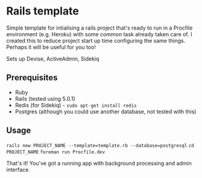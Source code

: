 # Rails template

Simple template for intialising a rails project that's ready to run in a Procfile environment (e.g. Heroku) with some common task already taken care of. I created this to reduce project start up time configuring the same things. Perhaps it will be useful for you too!

Sets up Devise, ActiveAdmin, Sidekiq

## Prerequisites
 - Ruby
 - Rails (tested using 5.0.1)
 - Redis (for Sidekiq) - `sudo apt-get install redis`
 - Postgres (although you could use another database, not tested with this)

## Usage
`rails new PROJECT_NAME --template=template.rb --database=postgresql`
`cd PROJECT_NAME`
`foreman run Procfile.dev`

That's it! You've got a running app with background processing and admin interface.